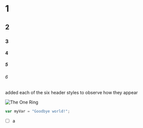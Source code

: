 # 1
## 2
### 3
#### 4
##### 5
###### 6

added each of the six header styles to observe how they appear

![The One Ring](https://t3.ftcdn.net/jpg/05/79/48/64/360_F_579486429_glekLXeqvxulSAndrHxLVWBcD1XxJmSt.jpg)

``` javascript
var myVar = "Goodbye world!";
```
- [ ] a
